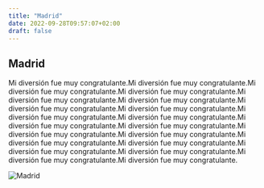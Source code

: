 ```yaml
---
title: "Madrid"
date: 2022-09-28T09:57:07+02:00
draft: false
---
```

## Madrid

Mi diversión fue muy congratulante.Mi diversión fue muy congratulante.Mi diversión fue muy congratulante.Mi diversión fue muy congratulante.Mi diversión fue muy congratulante.Mi diversión fue muy congratulante.Mi diversión fue muy congratulante.Mi diversión fue muy congratulante.Mi diversión fue muy congratulante.Mi diversión fue muy congratulante.Mi diversión fue muy congratulante.Mi diversión fue muy congratulante.Mi diversión fue muy congratulante.Mi diversión fue muy congratulante.Mi diversión fue muy congratulante.Mi diversión fue muy congratulante.Mi diversión fue muy congratulante.Mi diversión fue muy congratulante.Mi diversión fue muy congratulante.Mi diversión fue muy congratulante.

![Madrid](https://ep01.epimg.net/elpais/imagenes/2022/02/17/paco_nadal/1645081988_020619_1645083193_noticia_normal.jpg)